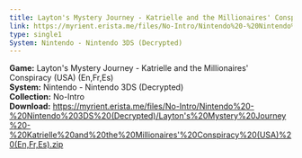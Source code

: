 ```yaml
---
title: Layton's Mystery Journey - Katrielle and the Millionaires' Conspiracy (USA) (En,Fr,Es)
link: https://myrient.erista.me/files/No-Intro/Nintendo%20-%20Nintendo%203DS%20(Decrypted)/Layton's%20Mystery%20Journey%20-%20Katrielle%20and%20the%20Millionaires'%20Conspiracy%20(USA)%20(En,Fr,Es).zip
type: single1
System: Nintendo - Nintendo 3DS (Decrypted)
---
```

<b>Game:</b> Layton's Mystery Journey - Katrielle and the Millionaires' Conspiracy (USA) (En,Fr,Es)<br>
<b>System:</b> Nintendo - Nintendo 3DS (Decrypted)<br>
<b>Collection:</b> No-Intro<br>
<b>Download:</b> https://myrient.erista.me/files/No-Intro/Nintendo%20-%20Nintendo%203DS%20(Decrypted)/Layton's%20Mystery%20Journey%20-%20Katrielle%20and%20the%20Millionaires'%20Conspiracy%20(USA)%20(En,Fr,Es).zip